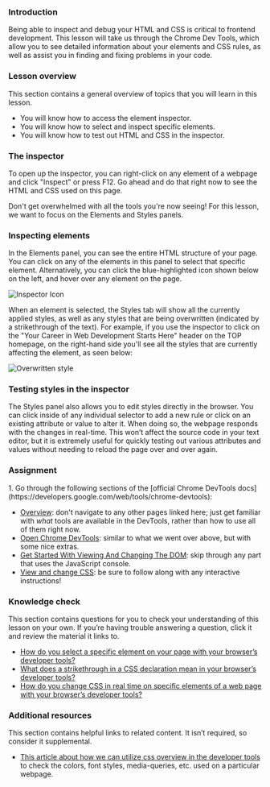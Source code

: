 ### Introduction

Being able to inspect and debug your HTML and CSS is critical to frontend development. This lesson will take us through the Chrome Dev Tools, which allow you to see detailed information about your elements and CSS rules, as well as assist you in finding and fixing problems in your code.

### Lesson overview

This section contains a general overview of topics that you will learn in this lesson.

- You will know how to access the element inspector.
- You will know how to select and inspect specific elements.
- You will know how to test out HTML and CSS in the inspector.

### The inspector

To open up the inspector, you can right-click on any element of a webpage and click "Inspect" or press F12. Go ahead and do that right now to see the HTML and CSS used on this page.

Don't get overwhelmed with all the tools you're now seeing! For this lesson, we want to focus on the Elements and Styles panels.

### Inspecting elements

In the Elements panel, you can see the entire HTML structure of your page. You can click on any of the elements in this panel to select that specific element. Alternatively, you can click the blue-highlighted icon shown below on the left, and hover over any element on the page.

![Inspector Icon](https://cdn.statically.io/gh/TheOdinProject/curriculum/594984d7c9f9e744577f19ea475b3864e8cc7c91/html_css/v2/foundations/inspecting-html-and-css/imgs/01.png)

<span id="strikethrough">When an element is selected, the Styles tab will show all the currently applied styles, as well as any styles that are being overwritten (indicated by a strikethrough of the text).</span> For example, if you use the inspector to click on the "Your Career in Web Development Starts Here" header on the TOP homepage, on the right-hand side you'll see all the styles that are currently affecting the element, as seen below:

![Overwritten style](https://cdn.statically.io/gh/TheOdinProject/curriculum/f8fd38fc62578d8e8368f5303126215a492847f0/foundations/html_css/inspecting-html-and-css/imgs/03.png)

### Testing styles in the inspector

The Styles panel also allows you to edit styles directly in the browser. You can click inside of any individual selector to add a new rule or click on an existing attribute or value to alter it. When doing so, the webpage responds with the changes in real-time. This won’t affect the source code in your text editor, but it is extremely useful for quickly testing out various attributes and values without needing to reload the page over and over again.

### Assignment

<div class="lesson-content__panel" markdown="1">
1. Go through the following sections of the [official Chrome DevTools docs](https://developers.google.com/web/tools/chrome-devtools):

   - [Overview](https://developer.chrome.com/docs/devtools/overview/): don't navigate to any other pages linked here; just get familiar with _what_ tools are available in the DevTools, rather than how to use all of them right now.
   - [Open Chrome DevTools](https://developer.chrome.com/docs/devtools/open/): similar to what we went over above, but with some nice extras.
   - [Get Started With Viewing And Changing The DOM](https://developer.chrome.com/docs/devtools/dom/): skip through any part that uses the JavaScript console.
   - [View and change CSS](https://developer.chrome.com/docs/devtools/css): be sure to follow along with any interactive instructions!

</div>

### Knowledge check

This section contains questions for you to check your understanding of this lesson on your own. If you’re having trouble answering a question, click it and review the material it links to.

- [How do you select a specific element on your page with your browser’s developer tools?](#inspecting-elements)
- [What does a strikethrough in a CSS declaration mean in your browser’s developer tools?](#strikethrough)
- [How do you change CSS in real time on specific elements of a web page with your browser’s developer tools?](#testing-styles-in-the-inspector)

### Additional resources

This section contains helpful links to related content. It isn’t required, so consider it supplemental.

- [This article about how we can utilize css overview in the developer tools](https://www.freecodecamp.org/news/how-to-use-css-overview-in-chrome-developer-tools/) to check the colors, font styles, media-queries, etc. used on a particular webpage.
